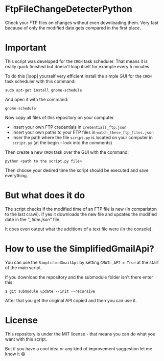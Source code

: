 # FtpFileChangeDetecterPython
Check your FTP files on changes without even downloading them.
Very fast because of only the modified date gets compared in the first place.



# Important
This script was developed for the `CRON` task scheduler.
That means it is really quick finished but doesn't loop itself for example every 5 minutes.

To do this [loop] yourself very efficient install the simple GUI for the `CRON` task scheduler with this command:
```
sudo apt-get install gnome-schedule
```
And open it with the command:
```
gnome-schedule
```
Now copy all files of this repository on your computer.

* Insert your own FTP credentials in `credentials_ftp.json`
* Insert your own paths to your FTP files in `watch_these_ftp_files.json`
* Inser the path where the file `script.py` is located on your computer in `script.py` (at the begin - look into the comments)

Then create a new `CRON` task over the GUI with the command:
```
python <path to the script.py file>
```
Then choose your desired time the script should be executed and save everything.

# But what does it do

The script checks if the modified time of an FTP file is new (in compariston to the last crawl).
If yes it downloads the new file and updates the modified date in the *"_time.json"* file.

It does even output what the additions of a text file were (in the console).

# How to use the SimplifiedGmailApi?

You can use the `SimplifiedGmailApi` by setting `GMAIL_API = True` at the start of the main script.

If you download the repository and the submodule folder isn't there enter this:

```
$ git submodule update --init --recursive
```

After that you get the original API copied and then you can use it.

# License

This repository is under the MIT license - that means you can do what you want with this script.

But if you have a cool idea or any kind of improvement suggestion let me know it :smiley:

